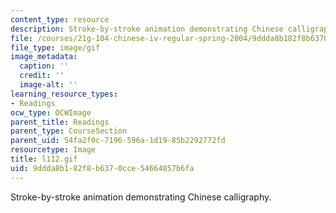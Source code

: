 ```yaml
---
content_type: resource
description: Stroke-by-stroke animation demonstrating Chinese calligraphy.
file: /courses/21g-104-chinese-iv-regular-spring-2004/9ddda8b182f8b6370cce54664857b6fa_l112.gif
file_type: image/gif
image_metadata:
  caption: ''
  credit: ''
  image-alt: ''
learning_resource_types:
- Readings
ocw_type: OCWImage
parent_title: Readings
parent_type: CourseSection
parent_uid: 54fa2f0c-7196-596a-1d19-85b2292772fd
resourcetype: Image
title: l112.gif
uid: 9ddda8b1-82f8-b637-0cce-54664857b6fa
---
```

Stroke-by-stroke animation demonstrating Chinese calligraphy.

